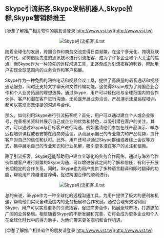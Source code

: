 ## **Skype引流拓客,Skype发帖机器人,Skype拉群,Skype营销群推王**

[😍想了解推广相关软件的朋友请登录 http://www.vst.tw](http://www.vst.tw)

 <center><img src="https://vst.tw/MP4/tuiguang/png/5.png" alt="Skype引流拓客_6.txt"></center>

随着全球化的发展，跨国合作和商务交流变得日益频繁。在这个多元化、跨境互联的时代，如何借助先进的通讯技术进行引流拓客，成为了许多企业和个人关注的焦点。而Skype作为一种领先的远程沟通工具，正逐渐成为引流拓客的利器，帮助用户实现全球范围内的业务合作和客户拓展。

Skype作为一种免费的网络电话和视频会议工具，提供了高质量的语音通话和视频通话服务，同时还支持文字聊天和文件传输功能。这使得Skype成为了跨国企业合作和个人业务拓展的理想选择。通过Skype，用户可以轻松地与全球范围内的合作伙伴、客户和潜在客户进行沟通，无论是开展业务洽谈、产品演示还是远程培训，都可以实现高效便捷的沟通与合作。

那么，如何利用Skype进行引流拓客呢？首先，用户可以通过建立个人或企业账号，完善相关资料并展示自己或企业的优势和特色，以吸引潜在客户的关注。其次，可以通过Skype与目标客户进行沟通，例如邀请他们参加在线产品演示、举办远程培训课程或者安排在线商务洽谈，从而展示自己的专业能力和产品优势，提升客户对自己的信任和认可。此外，用户还可以通过Skype群组或者线上会议等方式，集中展示自己的专业知识和行业见解，吸引更多潜在客户的关注和信赖。

除了引流拓客，Skype还能帮助用户建立全球化的业务合作网络。通过与海外合作伙伴或客户进行频繁的Skype沟通，可以增进彼此之间的了解和信任，有利于开展长期稳定的合作关系。同时，Skype也为用户提供了多种语言翻译和即时翻译的功能，帮助用户跨越语言障碍，促进跨国合作的顺利进行。

 <center><img src="https://vst.tw/MP4/tuiguang/png/0.png" alt="Skype引流拓客_6.txt"></center>

总的来说，Skype作为一种全球化的远程沟通工具，为用户提供了极大的便利和机遇，帮助他们实现全球范围内的业务拓展和合作发展。通过合理有效地利用Skype，用户可以实现更多的引流拓客，促进商务合作，拓展全球市场，打造更加广阔的业务格局。相信随着Skype的不断发展和完善，它将会成为更多企业和个人在全球化时代中的得力助手，为他们带来更多商机和合作机遇。

[😍想了解推广相关软件的朋友请登录 http://www.vst.tw](http://www.vst.tw)



